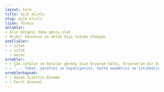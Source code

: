 ```yaml
---
layout: term
title: açık alınlı
slug: acik-alinli
lisan: Türkçe
anlamlar:
- Alın bölgesi daha geniş olan
- Hiçbir kanunsuz ve ahlak dışı tutumu olmayan
ozellikler:
- - sıfat
- - sıfat
  - mecaz
ornekler:
- - Çok cefalar ve belalar görmüş olan Erzurum halkı, Erzurum’un bir Ermeni şehri olmayacağı garantisini bu gürbüz gövdeli, açık alınlı, demir bakışlı paşada görüyor ve onu seviyordu.
- - '... Tokat, şerefini ve hayatiyetini, hatta saadetini ve istikbalini gerçek halk hâkimiyetinin kuruluş yoluna katılmış olan Türk Cumhuriyeti’ne ve açık alınlı genç koruyucularına emanet etmiştir.'
orneklerkaynak:
- - Hasan İzzettin Dinamo
- - Ferit Acunsal
---
```

